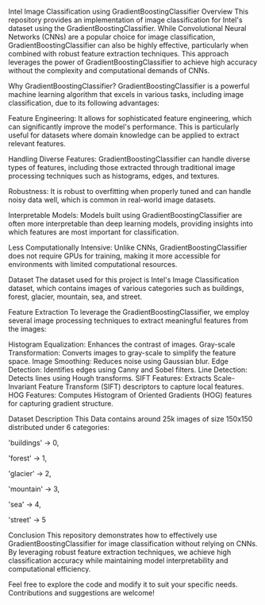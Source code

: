 Intel Image Classification using GradientBoostingClassifier
Overview
This repository provides an implementation of image classification for Intel's dataset using the GradientBoostingClassifier. While Convolutional Neural Networks (CNNs) are a popular choice for image classification, GradientBoostingClassifier can also be highly effective, particularly when combined with robust feature extraction techniques. This approach leverages the power of GradientBoostingClassifier to achieve high accuracy without the complexity and computational demands of CNNs.

Why GradientBoostingClassifier?
GradientBoostingClassifier is a powerful machine learning algorithm that excels in various tasks, including image classification, due to its following advantages:

Feature Engineering: It allows for sophisticated feature engineering, which can significantly improve the model's performance. This is particularly useful for datasets where domain knowledge can be applied to extract relevant features.

Handling Diverse Features: GradientBoostingClassifier can handle diverse types of features, including those extracted through traditional image processing techniques such as histograms, edges, and textures.

Robustness: It is robust to overfitting when properly tuned and can handle noisy data well, which is common in real-world image datasets.

Interpretable Models: Models built using GradientBoostingClassifier are often more interpretable than deep learning models, providing insights into which features are most important for classification.

Less Computationally Intensive: Unlike CNNs, GradientBoostingClassifier does not require GPUs for training, making it more accessible for environments with limited computational resources.

Dataset
The dataset used for this project is Intel's Image Classification dataset, which contains images of various categories such as buildings, forest, glacier, mountain, sea, and street.

Feature Extraction
To leverage the GradientBoostingClassifier, we employ several image processing techniques to extract meaningful features from the images:

Histogram Equalization: Enhances the contrast of images.
Gray-scale Transformation: Converts images to gray-scale to simplify the feature space.
Image Smoothing: Reduces noise using Gaussian blur.
Edge Detection: Identifies edges using Canny and Sobel filters.
Line Detection: Detects lines using Hough transforms.
SIFT Features: Extracts Scale-Invariant Feature Transform (SIFT) descriptors to capture local features.
HOG Features: Computes Histogram of Oriented Gradients (HOG) features for capturing gradient structure.

Dataset Description
This Data contains around 25k images of size 150x150 distributed under 6 categories:

'buildings' -> 0,

'forest' -> 1,

'glacier' -> 2,

'mountain' -> 3,

'sea' -> 4,

'street' -> 5


Conclusion
This repository demonstrates how to effectively use GradientBoostingClassifier for image classification without relying on CNNs. By leveraging robust feature extraction techniques, we achieve high classification accuracy while maintaining model interpretability and computational efficiency.

Feel free to explore the code and modify it to suit your specific needs. Contributions and suggestions are welcome!
